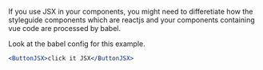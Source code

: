 If you use JSX in your components, you might need to differetiate how the styleguide components which are reactjs and your components containing vue code are processed by babel.

Look at the babel config for this example.

```jsx
<ButtonJSX>click it JSX</ButtonJSX>
```
